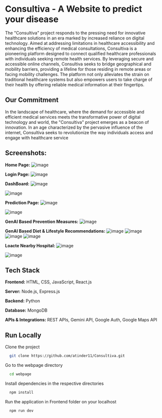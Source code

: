
# Consultiva - A Website to predict your disease

The "Consultiva" project responds to the pressing need for innovative healthcare solutions in an era marked by increased reliance on digital technology. Aimed at addressing limitations in healthcare accessibility and enhancing the efficiency of medical consultations, Consultiva is a pioneering platform designed to connect qualified healthcare professionals with individuals seeking remote health services.
By leveraging secure and accessible online channels, Consultiva seeks to bridge geographical and mobility barriers, providing a lifeline for those residing in remote areas or facing mobility challenges. The platform not only alleviates the strain on traditional healthcare systems but also empowers users to take charge of their health by offering reliable medical information at their fingertips.

 
## Our Commitment

In the landscape of healthcare, where the demand for accessible and efficient medical services meets the transformative power of digital technology and world, the "Consultiva" project emerges as a beacon of innovation. In an age characterized by the pervasive influence of the internet, Consultiva seeks to revolutionize the way individuals access and engage with healthcare service

## Screenshots:
**Home Page:**
![image](https://github.com/user-attachments/assets/dc7cec8d-de84-407a-b7e9-ae6c224ccae4)


**Login Page:**
![image](https://github.com/user-attachments/assets/0903b429-9572-47d1-8349-060101ea196a)

**DashBoard:**
![image](https://github.com/user-attachments/assets/653d1b7b-ac44-4214-a450-065915796e46)


![image](https://github.com/user-attachments/assets/40511abf-d2b0-4a63-bff3-4e9716f07a17)


**Prediction Page:**
![image](https://github.com/user-attachments/assets/9ae4f43d-3024-472a-b9a1-8a8aaa327785)



![image](https://github.com/user-attachments/assets/bc7c0c7c-971b-4a2e-9b21-0cfab07cbaea)




**GenAI Based Prevention Measures:**
![image](https://github.com/user-attachments/assets/29be6ed7-34fa-4ce1-8fdf-5587673a07a9)

**GenAI Based Diet & Lifestyle Recommendations:**
![image](https://github.com/user-attachments/assets/676ea1b3-6373-48bc-807c-273198121571)
![image](https://github.com/user-attachments/assets/d78f56b2-15dd-47c5-b9d1-77c158399b95)
![image](https://github.com/user-attachments/assets/64213b60-3c30-4479-87f6-bcb2533d1777)
![image](https://github.com/user-attachments/assets/b5b92838-f945-4aeb-bea3-a705ed4828fe)





**Loacte Nearby Hospital:**
![image](https://github.com/user-attachments/assets/77d41627-dfe1-4177-8aa9-6085df6969b2)


![image](https://github.com/user-attachments/assets/9a992996-a9aa-44f6-a718-a590b0d6790c)













## Tech Stack

**Frontend:** HTML, CSS, JavaScript, React.js

**Server:** Node.js, Express.js  

**Backend:** Python

**Database:** MongoDB  

**APIs & Integrations:** REST APIs, Gemini API, Google Auth, Google Maps API






## Run Locally

Clone the project

```bash
  git clone https://github.com/atinder11/Consultiva.git
```

Go to the webpage directory

```bash
  cd webpage
```



Install dependencies in the respective directories

```bash
  npm install
```


Run the application in Frontend folder on your localhost

```bash
  npm run dev
```

###

